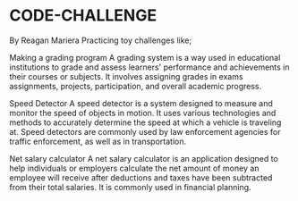 # CODE-CHALLENGE
By Reagan Mariera
Practicing  toy challenges like;

Making a grading program
A grading system is a way used in educational institutions to grade and assess learners' performance and achievements in their courses or subjects. It  involves assigning grades in exams assignments, projects, participation, and overall academic progress.

Speed Detector 
A  speed detector is a system designed to measure and monitor the speed of  objects in motion. It uses various technologies and methods to accurately determine the speed at which a vehicle is traveling at. Speed detectors are commonly used by law enforcement agencies for traffic enforcement, as well as in transportation.

Net salary calculator
A net salary calculator is an application designed to help individuals or employers calculate the net amount of money an employee will receive after deductions and taxes have been subtracted from their total salaries. It is commonly used in financial planning.

